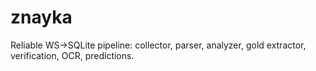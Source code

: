 # znayka
Reliable WS→SQLite pipeline: collector, parser, analyzer, gold extractor, verification, OCR, predictions.
